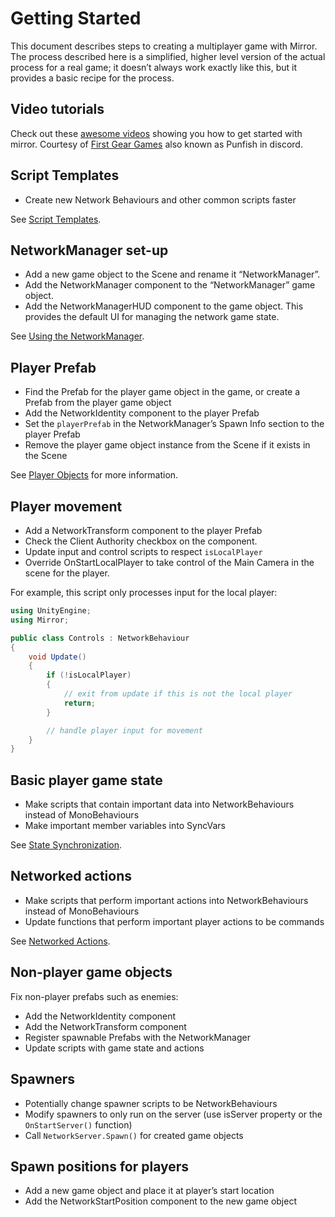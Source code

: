 # Getting Started

This document describes steps to creating a multiplayer game with Mirror. The process described here is a simplified, higher level version of the actual process for a real game; it doesn’t always work exactly like this, but it provides a basic recipe for the process.

## Video tutorials

Check out these [awesome videos](https://www.youtube.com/playlist?list=PLkx8oFug638oBYF5EOwsSS-gOVBXj1dkP) showing you how to get started with mirror. Courtesy of [First Gear Games](https://www.youtube.com/channel/UCGIF1XekJqHYIafvE7l0c2A) also known as Punfish in discord.

## Script Templates
-   Create new Network Behaviours and other common scripts faster

See [Script Templates](ScriptTemplates.md).

## NetworkManager set-up
-   Add a new game object to the Scene and rename it “NetworkManager”.
-   Add the NetworkManager component to the “NetworkManager” game object.
-   Add the NetworkManagerHUD component to the game object. This provides the default UI for managing the network game state.

See [Using the NetworkManager](../Components/NetworkManager.md).

## Player Prefab
-   Find the Prefab for the player game object in the game, or create a Prefab from the player game object
-   Add the NetworkIdentity component to the player Prefab
-   Set the `playerPrefab` in the NetworkManager’s Spawn Info section to the player Prefab
-   Remove the player game object instance from the Scene if it exists in the Scene

See [Player Objects](../Guides/GameObjects/SpawnPlayer.md) for more information.

## Player movement
-   Add a NetworkTransform component to the player Prefab
-   Check the Client Authority checkbox on the component.
-   Update input and control scripts to respect `isLocalPlayer`
-   Override OnStartLocalPlayer to take control of the Main Camera in the scene for the player.

For example, this script only processes input for the local player:

``` cs
using UnityEngine;
using Mirror;

public class Controls : NetworkBehaviour
{
    void Update()
    {
        if (!isLocalPlayer)
        {
            // exit from update if this is not the local player
            return;
        }

        // handle player input for movement
    }
}
```

## Basic player game state
-   Make scripts that contain important data into NetworkBehaviours instead of MonoBehaviours
-   Make important member variables into SyncVars

See [State Synchronization](../Guides/Sync/index.md).

## Networked actions
-   Make scripts that perform important actions into NetworkBehaviours instead of MonoBehaviours
-   Update functions that perform important player actions to be commands

See [Networked Actions](../Guides/Communications/index.md).

## Non-player game objects

Fix non-player prefabs such as enemies:
-   Add the NetworkIdentity component
-   Add the NetworkTransform component
-   Register spawnable Prefabs with the NetworkManager
-   Update scripts with game state and actions

## Spawners
-   Potentially change spawner scripts to be NetworkBehaviours
-   Modify spawners to only run on the server (use isServer property or the `OnStartServer()` function)
-   Call `NetworkServer.Spawn()` for created game objects

## Spawn positions for players
-   Add a new game object and place it at player’s start location
-   Add the NetworkStartPosition component to the new game object
